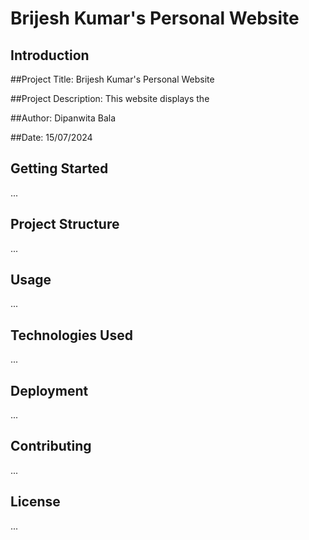 # Brijesh Kumar's Personal Website

## Introduction

##Project Title: Brijesh Kumar's Personal Website

##Project Description: This website displays the 

##Author: Dipanwita Bala

##Date: 15/07/2024

## Getting Started
...

## Project Structure
...

## Usage
...

## Technologies Used
...

## Deployment
...

## Contributing
...

## License
...
